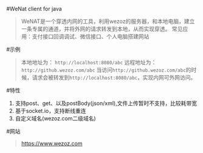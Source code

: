 #WeNat client for java

>WeNAT是一个穿透内网的工具，利用wezoz的服务器，和本地电脑，建立一条专属的通道，并将外网的请求转发到本地，从而实现穿透。
>常见应用：支付接口回调调试、微信接口、个人电脑搭建网站

#示例
>本地地址为： `http://localhost:8080/abc`
>远程地址为：`http://github.wezoz.com/abc`
>当访问`http://github.wezoz.com/abc`的时候，请求会被转发到`http://localhost:8080/abc`，实现内网可外网访问。

#特性
1. 支持post、get、以及postBody(json/xml),文件上传暂时不支持，比较耗带宽
2. 基于socket.io，支持断线重连
3. 自定义域名(wezoz.com二级域名)

#网站
>https://www.wezoz.com

